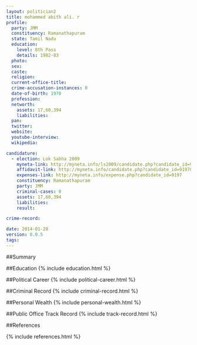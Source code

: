 ```yaml
---
layout: politician2
title: mohammed abith ali. r
profile: 
  party: JMM
  constituency: Ramanathapuram
  state: Tamil Nadu
  education: 
    level: 8th Pass
    details: 1982-83
  photo: 
  sex: 
  caste: 
  religion: 
  current-office-title: 
  crime-accusation-instances: 0
  date-of-birth: 1970
  profession: 
  networth: 
    assets: 17,60,394
    liabilities: 
  pan: 
  twitter: 
  website: 
  youtube-interview: 
  wikipedia: 

candidature: 
  - election: Lok Sabha 2009
    myneta-link: http://myneta.info/ls2009/candidate.php?candidate_id=9197
    affidavit-link: http://myneta.info/candidate.php?candidate_id=9197&scan=original
    expenses-link: http://myneta.info/expense.php?candidate_id=9197
    constituency: Ramanathapuram 
    party: JMM
    criminal-cases: 0
    assets: 17,60,394
    liabilities: 
    result:  

crime-record: 

date: 2014-01-28
version: 0.0.5
tags: 
---
```

##Summary


##Education
{% include education.html %}


##Political Career
{% include political-career.html %}


##Criminal Record
{% include criminal-record.html %}


##Personal Wealth
{% include personal-wealth.html %}


##Public Office Track Record
{% include track-record.html %}


##References


{% include references.html %}